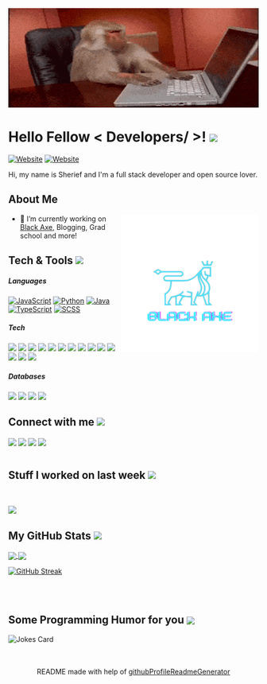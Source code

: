 <div align="center">
<img width="100%" height = "200px" src="https://raw.githubusercontent.com/elsowiny/DigitalAssets/master/ohno.gif" alt="cover" />
  
  

</div>

<h1> Hello Fellow < Developers/ >! <img src = "https://raw.githubusercontent.com/MartinHeinz/MartinHeinz/master/wave.gif" width = 50px> </h1>
<p align='center'>

[![Website](https://img.shields.io/badge/elsowiny.com-up-informational?style=plastic&logo=react&logoColor=white&color=2bbc8a)](https://elsowiny.com) [![Website](https://img.shields.io/badge/Black_Axe-up-informational?style=plastic&logo=react&logoColor=white&color=2bbc8a)](https://www.blackaxetech.com/)



</p>
<div size='20px'> Hi, my name is Sherief and I'm a full stack developer and open source lover.
</div>

<h2> About Me</h2>

<!--<img width="55%" align="right" alt="Github" src="https://raw.githubusercontent.com/onimur/.github/master/.resources/git-header.svg" /> -->
  
<img width="55%" align="right" alt="Github" src="https://raw.githubusercontent.com/Black-Axe/DigitalAssets/main/logos/baxeblueclear.png" />
 


- 🔭 I’m currently working on <a href='https://github.com/rahulbanerjee26/githubProfileReadmeGenerator'>Black Axe</a>, Blogging, Grad school and more!


<h2> Tech & Tools <img src = "https://media2.giphy.com/media/QssGEmpkyEOhBCb7e1/giphy.gif?cid=ecf05e47a0n3gi1bfqntqmob8g9aid1oyj2wr3ds3mg700bl&rid=giphy.gif" width = 32px> </h2>

<h5>Languages</h5>

[![JavaScript](https://img.shields.io/badge/-JavaScript-033800?&logo=javascript&logoColor=0bf&style=plastic)](https://github.com/elsowiny?tab=repositories&q=&type=&language=javascript) [![Python](https://img.shields.io/badge/-Python-033800?&logo=python&logoColor=0bf&style=plastic)](https://github.com/elsowiny?tab=repositories&q=&type=&language=python) [![Java](https://img.shields.io/badge/-Java-033800?&logo=Java&logoColor=0bf&style=plastic)](https://github.com/elsowiny?tab=repositories&q=&type=&language=java) [![TypeScript](https://img.shields.io/badge/-TypeScript-033800?&logo=TypeScript&logoColor=0bf&style=plastic)](https://github.com/elsowiny?tab=repositories&q=&type=&language=typescript) [![SCSS](https://img.shields.io/badge/-Sass-033800?&logo=sass&logoColor=0bf&style=plastic)](https://github.com/elsowiny?tab=repositories&q=&type=&language=scss&sort=)

<h5>Tech</h5>

![](https://img.shields.io/badge/-React-033800?&logo=React&logoColor=0bf&style=plastic) ![](https://img.shields.io/badge/-Node-033800?&logo=Node.js&logoColor=0bf&style=plastic) ![](https://img.shields.io/badge/-React_Native-033800?&logo=React&logoColor=0bf&style=plastic) ![](https://img.shields.io/badge/-Express-033800?&logo=express&logoColor=0bf&style=plastic) ![](https://img.shields.io/badge/-Docker-033800?&logo=docker&logoColor=0bf&style=plastic) 
![](https://img.shields.io/badge/-kubernetes-033800?&logo=kubernetes&logoColor=0bf&style=plastic) ![](https://img.shields.io/badge/-Django-033800?&logo=Django&logoColor=0bf&style=plastic) ![](https://img.shields.io/badge/-Redis-033800?&logo=redis&logoColor=0bf&style=plastic) ![](https://img.shields.io/badge/-AWS-033800?&logo=amazonaws&logoColor=0bf&style=plastic) ![](https://img.shields.io/badge/-GCP-033800?&logo=googlecloud&logoColor=0bf&style=plastic)
![](https://img.shields.io/badge/-Firebase-033800?&logo=firebase&logoColor=0bf&style=plastic) ![](https://img.shields.io/badge/-Heroku-033800?&logo=heroku&logoColor=0bf&style=plastic) ![](https://img.shields.io/badge/-Flask-033800?&logo=flask&logoColor=0bf&style=plastic) ![](https://img.shields.io/badge/-Github_Actions-033800?&logo=githubactions&logoColor=0bf&style=plastic)

<h5>Databases</h5>

![](https://img.shields.io/badge/-MySql-033800?&logo=MySql&logoColor=0bf&style=plastic) ![](https://img.shields.io/badge/-MongoDb-033800?&logo=mongodb&logoColor=0bf&style=plastic) ![](https://img.shields.io/badge/-PostgreSQL-033800?&logo=postgresql&logoColor=0bf&style=plastic) ![](https://img.shields.io/badge/-SQLite-033800?&logo=SQLite&logoColor=0bf&style=plastic) 



<h2> Connect with me <img src='https://raw.githubusercontent.com/ShahriarShafin/ShahriarShafin/main/Assets/handshake.gif' width="100px"> </h2>
<a href = 'https://www.linkedin.com/in/sheriefelsowiny'>  
<img width = '32px' align= 'center' src="https://raw.githubusercontent.com/rahulbanerjee26/githubAboutMeGenerator/main/icons/linked-in-alt.svg"/></a> 
<a href = 'https://www.twitter.com/wiszird'> <img width = '32px' align= 'center' src="https://raw.githubusercontent.com/rahulbanerjee26/githubAboutMeGenerator/main/icons/twitter.svg"/></a> 
<a href = 'https://elsowiny.com/'> <img width = '32px' align= 'center' src="https://raw.githubusercontent.com/rahulbanerjee26/githubAboutMeGenerator/main/icons/portfolio.png"/></a> 
<a href = 'https://www.github.com/elsowiny'> <img width = '32px' align= 'center' src="https://raw.githubusercontent.com/rahulbanerjee26/githubAboutMeGenerator/main/icons/github.svg"/></a> 


<br>
<br>

<h2> Stuff I worked on last week  <img src = "https://media1.giphy.com/media/JZ40cnfnN11KycrvMF/giphy.gif?cid=ecf05e47a0n3gi1bfqntqmob8g9aid1oyj2wr3ds3mg700bl&rid=giphy.gif" width = 70px> </h2>
<a href="https://github.com/anuraghazra/github-readme-stats">

</a>
<br>

![](https://github-profile-summary-cards.vercel.app/api/cards/profile-details?username=elsowiny&theme=github_dark)


<h2> My GitHub Stats <img src='https://media1.giphy.com/media/du3J3cXyzhj75IOgvA/giphy.gif?cid=ecf05e47x2g034i9pzwtzzsd3xgg2w9nr94t4tflbbgo3008&rid=giphy.gif' width='32px'> </h2>

<a href="https://github.com/anuraghazra/github-readme-stats">
    <img align="center" src="https://github-readme-stats.vercel.app/api?username=elsowiny&show_icons=true&hide=contribs,prs&cache_seconds=86400&theme=blue-green"/>
  </a> 
<a href="https://github.com/anuraghazra/github-readme-stats"  >
    <img align="center" src="https://github-readme-stats.vercel.app/api/top-langs/?username=elsowiny&layout=compact&cache_seconds=86400&theme=blue-green"/>
  </a>

[![GitHub Streak](https://github-readme-streak-stats.herokuapp.com?user=elsowiny&theme=blue-green&date_format=M%20j%5B%2C%20Y%5D)](https://git.io/streak-stats)

<br>
<br>

<h2> Some Programming Humor for you <img align ='center' src='https://media2.giphy.com/media/UQDSBzfyiBKvgFcSTw/giphy.gif?cid=ecf05e47p3cd513axbek3f56ti3jzizq8hincw20jauyyfyw&rid=giphy.gif' width = '32px'></h2>

![Jokes Card](https://readme-jokes.vercel.app/api?theme=default)

<br>
<br>
<footer align='center'>README made with help of <a href='https://github.com/rahulbanerjee26/githubProfileReadmeGenerator'>githubProfileReadmeGenerator</a> </footer>
